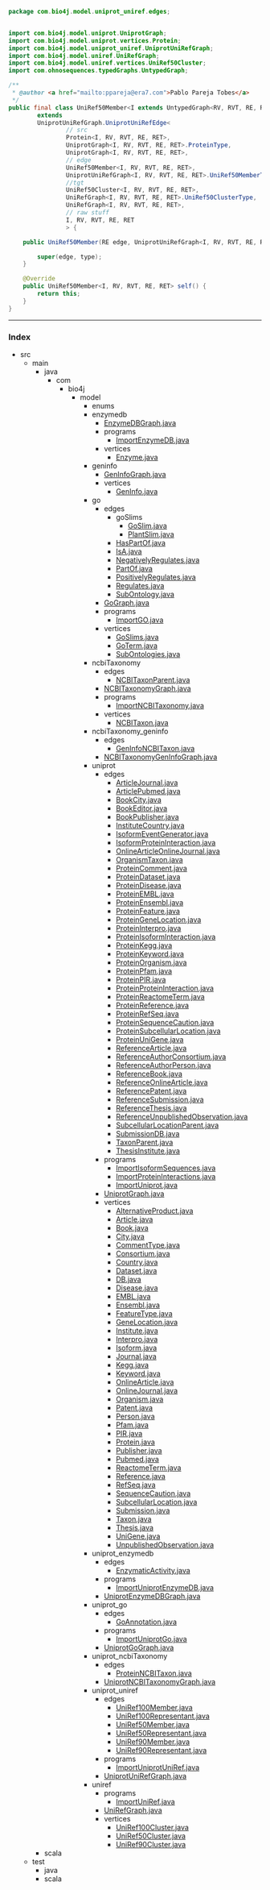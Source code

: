 
```java
package com.bio4j.model.uniprot_uniref.edges;


import com.bio4j.model.uniprot.UniprotGraph;
import com.bio4j.model.uniprot.vertices.Protein;
import com.bio4j.model.uniprot_uniref.UniprotUniRefGraph;
import com.bio4j.model.uniref.UniRefGraph;
import com.bio4j.model.uniref.vertices.UniRef50Cluster;
import com.ohnosequences.typedGraphs.UntypedGraph;

/**
 * @author <a href="mailto:ppareja@era7.com">Pablo Pareja Tobes</a>
 */
public final class UniRef50Member<I extends UntypedGraph<RV, RVT, RE, RET>, RV, RVT, RE, RET>
		extends
		UniprotUniRefGraph.UniprotUniRefEdge<
				// src
				Protein<I, RV, RVT, RE, RET>,
				UniprotGraph<I, RV, RVT, RE, RET>.ProteinType,
				UniprotGraph<I, RV, RVT, RE, RET>,
				// edge
				UniRef50Member<I, RV, RVT, RE, RET>,
				UniprotUniRefGraph<I, RV, RVT, RE, RET>.UniRef50MemberType,
				//tgt
				UniRef50Cluster<I, RV, RVT, RE, RET>,
				UniRefGraph<I, RV, RVT, RE, RET>.UniRef50ClusterType,
				UniRefGraph<I, RV, RVT, RE, RET>,
				// raw stuff
				I, RV, RVT, RE, RET
				> {

	public UniRef50Member(RE edge, UniprotUniRefGraph<I, RV, RVT, RE, RET>.UniRef50MemberType type) {

		super(edge, type);
	}

	@Override
	public UniRef50Member<I, RV, RVT, RE, RET> self() {
		return this;
	}
}
```


------

### Index

+ src
  + main
    + java
      + com
        + bio4j
          + model
            + enums
            + enzymedb
              + [EnzymeDBGraph.java][main\java\com\bio4j\model\enzymedb\EnzymeDBGraph.java]
              + programs
                + [ImportEnzymeDB.java][main\java\com\bio4j\model\enzymedb\programs\ImportEnzymeDB.java]
              + vertices
                + [Enzyme.java][main\java\com\bio4j\model\enzymedb\vertices\Enzyme.java]
            + geninfo
              + [GenInfoGraph.java][main\java\com\bio4j\model\geninfo\GenInfoGraph.java]
              + vertices
                + [GenInfo.java][main\java\com\bio4j\model\geninfo\vertices\GenInfo.java]
            + go
              + edges
                + goSlims
                  + [GoSlim.java][main\java\com\bio4j\model\go\edges\goSlims\GoSlim.java]
                  + [PlantSlim.java][main\java\com\bio4j\model\go\edges\goSlims\PlantSlim.java]
                + [HasPartOf.java][main\java\com\bio4j\model\go\edges\HasPartOf.java]
                + [IsA.java][main\java\com\bio4j\model\go\edges\IsA.java]
                + [NegativelyRegulates.java][main\java\com\bio4j\model\go\edges\NegativelyRegulates.java]
                + [PartOf.java][main\java\com\bio4j\model\go\edges\PartOf.java]
                + [PositivelyRegulates.java][main\java\com\bio4j\model\go\edges\PositivelyRegulates.java]
                + [Regulates.java][main\java\com\bio4j\model\go\edges\Regulates.java]
                + [SubOntology.java][main\java\com\bio4j\model\go\edges\SubOntology.java]
              + [GoGraph.java][main\java\com\bio4j\model\go\GoGraph.java]
              + programs
                + [ImportGO.java][main\java\com\bio4j\model\go\programs\ImportGO.java]
              + vertices
                + [GoSlims.java][main\java\com\bio4j\model\go\vertices\GoSlims.java]
                + [GoTerm.java][main\java\com\bio4j\model\go\vertices\GoTerm.java]
                + [SubOntologies.java][main\java\com\bio4j\model\go\vertices\SubOntologies.java]
            + ncbiTaxonomy
              + edges
                + [NCBITaxonParent.java][main\java\com\bio4j\model\ncbiTaxonomy\edges\NCBITaxonParent.java]
              + [NCBITaxonomyGraph.java][main\java\com\bio4j\model\ncbiTaxonomy\NCBITaxonomyGraph.java]
              + programs
                + [ImportNCBITaxonomy.java][main\java\com\bio4j\model\ncbiTaxonomy\programs\ImportNCBITaxonomy.java]
              + vertices
                + [NCBITaxon.java][main\java\com\bio4j\model\ncbiTaxonomy\vertices\NCBITaxon.java]
            + ncbiTaxonomy_geninfo
              + edges
                + [GenInfoNCBITaxon.java][main\java\com\bio4j\model\ncbiTaxonomy_geninfo\edges\GenInfoNCBITaxon.java]
              + [NCBITaxonomyGenInfoGraph.java][main\java\com\bio4j\model\ncbiTaxonomy_geninfo\NCBITaxonomyGenInfoGraph.java]
            + uniprot
              + edges
                + [ArticleJournal.java][main\java\com\bio4j\model\uniprot\edges\ArticleJournal.java]
                + [ArticlePubmed.java][main\java\com\bio4j\model\uniprot\edges\ArticlePubmed.java]
                + [BookCity.java][main\java\com\bio4j\model\uniprot\edges\BookCity.java]
                + [BookEditor.java][main\java\com\bio4j\model\uniprot\edges\BookEditor.java]
                + [BookPublisher.java][main\java\com\bio4j\model\uniprot\edges\BookPublisher.java]
                + [InstituteCountry.java][main\java\com\bio4j\model\uniprot\edges\InstituteCountry.java]
                + [IsoformEventGenerator.java][main\java\com\bio4j\model\uniprot\edges\IsoformEventGenerator.java]
                + [IsoformProteinInteraction.java][main\java\com\bio4j\model\uniprot\edges\IsoformProteinInteraction.java]
                + [OnlineArticleOnlineJournal.java][main\java\com\bio4j\model\uniprot\edges\OnlineArticleOnlineJournal.java]
                + [OrganismTaxon.java][main\java\com\bio4j\model\uniprot\edges\OrganismTaxon.java]
                + [ProteinComment.java][main\java\com\bio4j\model\uniprot\edges\ProteinComment.java]
                + [ProteinDataset.java][main\java\com\bio4j\model\uniprot\edges\ProteinDataset.java]
                + [ProteinDisease.java][main\java\com\bio4j\model\uniprot\edges\ProteinDisease.java]
                + [ProteinEMBL.java][main\java\com\bio4j\model\uniprot\edges\ProteinEMBL.java]
                + [ProteinEnsembl.java][main\java\com\bio4j\model\uniprot\edges\ProteinEnsembl.java]
                + [ProteinFeature.java][main\java\com\bio4j\model\uniprot\edges\ProteinFeature.java]
                + [ProteinGeneLocation.java][main\java\com\bio4j\model\uniprot\edges\ProteinGeneLocation.java]
                + [ProteinInterpro.java][main\java\com\bio4j\model\uniprot\edges\ProteinInterpro.java]
                + [ProteinIsoformInteraction.java][main\java\com\bio4j\model\uniprot\edges\ProteinIsoformInteraction.java]
                + [ProteinKegg.java][main\java\com\bio4j\model\uniprot\edges\ProteinKegg.java]
                + [ProteinKeyword.java][main\java\com\bio4j\model\uniprot\edges\ProteinKeyword.java]
                + [ProteinOrganism.java][main\java\com\bio4j\model\uniprot\edges\ProteinOrganism.java]
                + [ProteinPfam.java][main\java\com\bio4j\model\uniprot\edges\ProteinPfam.java]
                + [ProteinPIR.java][main\java\com\bio4j\model\uniprot\edges\ProteinPIR.java]
                + [ProteinProteinInteraction.java][main\java\com\bio4j\model\uniprot\edges\ProteinProteinInteraction.java]
                + [ProteinReactomeTerm.java][main\java\com\bio4j\model\uniprot\edges\ProteinReactomeTerm.java]
                + [ProteinReference.java][main\java\com\bio4j\model\uniprot\edges\ProteinReference.java]
                + [ProteinRefSeq.java][main\java\com\bio4j\model\uniprot\edges\ProteinRefSeq.java]
                + [ProteinSequenceCaution.java][main\java\com\bio4j\model\uniprot\edges\ProteinSequenceCaution.java]
                + [ProteinSubcellularLocation.java][main\java\com\bio4j\model\uniprot\edges\ProteinSubcellularLocation.java]
                + [ProteinUniGene.java][main\java\com\bio4j\model\uniprot\edges\ProteinUniGene.java]
                + [ReferenceArticle.java][main\java\com\bio4j\model\uniprot\edges\ReferenceArticle.java]
                + [ReferenceAuthorConsortium.java][main\java\com\bio4j\model\uniprot\edges\ReferenceAuthorConsortium.java]
                + [ReferenceAuthorPerson.java][main\java\com\bio4j\model\uniprot\edges\ReferenceAuthorPerson.java]
                + [ReferenceBook.java][main\java\com\bio4j\model\uniprot\edges\ReferenceBook.java]
                + [ReferenceOnlineArticle.java][main\java\com\bio4j\model\uniprot\edges\ReferenceOnlineArticle.java]
                + [ReferencePatent.java][main\java\com\bio4j\model\uniprot\edges\ReferencePatent.java]
                + [ReferenceSubmission.java][main\java\com\bio4j\model\uniprot\edges\ReferenceSubmission.java]
                + [ReferenceThesis.java][main\java\com\bio4j\model\uniprot\edges\ReferenceThesis.java]
                + [ReferenceUnpublishedObservation.java][main\java\com\bio4j\model\uniprot\edges\ReferenceUnpublishedObservation.java]
                + [SubcellularLocationParent.java][main\java\com\bio4j\model\uniprot\edges\SubcellularLocationParent.java]
                + [SubmissionDB.java][main\java\com\bio4j\model\uniprot\edges\SubmissionDB.java]
                + [TaxonParent.java][main\java\com\bio4j\model\uniprot\edges\TaxonParent.java]
                + [ThesisInstitute.java][main\java\com\bio4j\model\uniprot\edges\ThesisInstitute.java]
              + programs
                + [ImportIsoformSequences.java][main\java\com\bio4j\model\uniprot\programs\ImportIsoformSequences.java]
                + [ImportProteinInteractions.java][main\java\com\bio4j\model\uniprot\programs\ImportProteinInteractions.java]
                + [ImportUniprot.java][main\java\com\bio4j\model\uniprot\programs\ImportUniprot.java]
              + [UniprotGraph.java][main\java\com\bio4j\model\uniprot\UniprotGraph.java]
              + vertices
                + [AlternativeProduct.java][main\java\com\bio4j\model\uniprot\vertices\AlternativeProduct.java]
                + [Article.java][main\java\com\bio4j\model\uniprot\vertices\Article.java]
                + [Book.java][main\java\com\bio4j\model\uniprot\vertices\Book.java]
                + [City.java][main\java\com\bio4j\model\uniprot\vertices\City.java]
                + [CommentType.java][main\java\com\bio4j\model\uniprot\vertices\CommentType.java]
                + [Consortium.java][main\java\com\bio4j\model\uniprot\vertices\Consortium.java]
                + [Country.java][main\java\com\bio4j\model\uniprot\vertices\Country.java]
                + [Dataset.java][main\java\com\bio4j\model\uniprot\vertices\Dataset.java]
                + [DB.java][main\java\com\bio4j\model\uniprot\vertices\DB.java]
                + [Disease.java][main\java\com\bio4j\model\uniprot\vertices\Disease.java]
                + [EMBL.java][main\java\com\bio4j\model\uniprot\vertices\EMBL.java]
                + [Ensembl.java][main\java\com\bio4j\model\uniprot\vertices\Ensembl.java]
                + [FeatureType.java][main\java\com\bio4j\model\uniprot\vertices\FeatureType.java]
                + [GeneLocation.java][main\java\com\bio4j\model\uniprot\vertices\GeneLocation.java]
                + [Institute.java][main\java\com\bio4j\model\uniprot\vertices\Institute.java]
                + [Interpro.java][main\java\com\bio4j\model\uniprot\vertices\Interpro.java]
                + [Isoform.java][main\java\com\bio4j\model\uniprot\vertices\Isoform.java]
                + [Journal.java][main\java\com\bio4j\model\uniprot\vertices\Journal.java]
                + [Kegg.java][main\java\com\bio4j\model\uniprot\vertices\Kegg.java]
                + [Keyword.java][main\java\com\bio4j\model\uniprot\vertices\Keyword.java]
                + [OnlineArticle.java][main\java\com\bio4j\model\uniprot\vertices\OnlineArticle.java]
                + [OnlineJournal.java][main\java\com\bio4j\model\uniprot\vertices\OnlineJournal.java]
                + [Organism.java][main\java\com\bio4j\model\uniprot\vertices\Organism.java]
                + [Patent.java][main\java\com\bio4j\model\uniprot\vertices\Patent.java]
                + [Person.java][main\java\com\bio4j\model\uniprot\vertices\Person.java]
                + [Pfam.java][main\java\com\bio4j\model\uniprot\vertices\Pfam.java]
                + [PIR.java][main\java\com\bio4j\model\uniprot\vertices\PIR.java]
                + [Protein.java][main\java\com\bio4j\model\uniprot\vertices\Protein.java]
                + [Publisher.java][main\java\com\bio4j\model\uniprot\vertices\Publisher.java]
                + [Pubmed.java][main\java\com\bio4j\model\uniprot\vertices\Pubmed.java]
                + [ReactomeTerm.java][main\java\com\bio4j\model\uniprot\vertices\ReactomeTerm.java]
                + [Reference.java][main\java\com\bio4j\model\uniprot\vertices\Reference.java]
                + [RefSeq.java][main\java\com\bio4j\model\uniprot\vertices\RefSeq.java]
                + [SequenceCaution.java][main\java\com\bio4j\model\uniprot\vertices\SequenceCaution.java]
                + [SubcellularLocation.java][main\java\com\bio4j\model\uniprot\vertices\SubcellularLocation.java]
                + [Submission.java][main\java\com\bio4j\model\uniprot\vertices\Submission.java]
                + [Taxon.java][main\java\com\bio4j\model\uniprot\vertices\Taxon.java]
                + [Thesis.java][main\java\com\bio4j\model\uniprot\vertices\Thesis.java]
                + [UniGene.java][main\java\com\bio4j\model\uniprot\vertices\UniGene.java]
                + [UnpublishedObservation.java][main\java\com\bio4j\model\uniprot\vertices\UnpublishedObservation.java]
            + uniprot_enzymedb
              + edges
                + [EnzymaticActivity.java][main\java\com\bio4j\model\uniprot_enzymedb\edges\EnzymaticActivity.java]
              + programs
                + [ImportUniprotEnzymeDB.java][main\java\com\bio4j\model\uniprot_enzymedb\programs\ImportUniprotEnzymeDB.java]
              + [UniprotEnzymeDBGraph.java][main\java\com\bio4j\model\uniprot_enzymedb\UniprotEnzymeDBGraph.java]
            + uniprot_go
              + edges
                + [GoAnnotation.java][main\java\com\bio4j\model\uniprot_go\edges\GoAnnotation.java]
              + programs
                + [ImportUniprotGo.java][main\java\com\bio4j\model\uniprot_go\programs\ImportUniprotGo.java]
              + [UniprotGoGraph.java][main\java\com\bio4j\model\uniprot_go\UniprotGoGraph.java]
            + uniprot_ncbiTaxonomy
              + edges
                + [ProteinNCBITaxon.java][main\java\com\bio4j\model\uniprot_ncbiTaxonomy\edges\ProteinNCBITaxon.java]
              + [UniprotNCBITaxonomyGraph.java][main\java\com\bio4j\model\uniprot_ncbiTaxonomy\UniprotNCBITaxonomyGraph.java]
            + uniprot_uniref
              + edges
                + [UniRef100Member.java][main\java\com\bio4j\model\uniprot_uniref\edges\UniRef100Member.java]
                + [UniRef100Representant.java][main\java\com\bio4j\model\uniprot_uniref\edges\UniRef100Representant.java]
                + [UniRef50Member.java][main\java\com\bio4j\model\uniprot_uniref\edges\UniRef50Member.java]
                + [UniRef50Representant.java][main\java\com\bio4j\model\uniprot_uniref\edges\UniRef50Representant.java]
                + [UniRef90Member.java][main\java\com\bio4j\model\uniprot_uniref\edges\UniRef90Member.java]
                + [UniRef90Representant.java][main\java\com\bio4j\model\uniprot_uniref\edges\UniRef90Representant.java]
              + programs
                + [ImportUniprotUniRef.java][main\java\com\bio4j\model\uniprot_uniref\programs\ImportUniprotUniRef.java]
              + [UniprotUniRefGraph.java][main\java\com\bio4j\model\uniprot_uniref\UniprotUniRefGraph.java]
            + uniref
              + programs
                + [ImportUniRef.java][main\java\com\bio4j\model\uniref\programs\ImportUniRef.java]
              + [UniRefGraph.java][main\java\com\bio4j\model\uniref\UniRefGraph.java]
              + vertices
                + [UniRef100Cluster.java][main\java\com\bio4j\model\uniref\vertices\UniRef100Cluster.java]
                + [UniRef50Cluster.java][main\java\com\bio4j\model\uniref\vertices\UniRef50Cluster.java]
                + [UniRef90Cluster.java][main\java\com\bio4j\model\uniref\vertices\UniRef90Cluster.java]
    + scala
  + test
    + java
    + scala

[main\java\com\bio4j\model\enzymedb\EnzymeDBGraph.java]: ..\..\enzymedb\EnzymeDBGraph.java.md
[main\java\com\bio4j\model\enzymedb\programs\ImportEnzymeDB.java]: ..\..\enzymedb\programs\ImportEnzymeDB.java.md
[main\java\com\bio4j\model\enzymedb\vertices\Enzyme.java]: ..\..\enzymedb\vertices\Enzyme.java.md
[main\java\com\bio4j\model\geninfo\GenInfoGraph.java]: ..\..\geninfo\GenInfoGraph.java.md
[main\java\com\bio4j\model\geninfo\vertices\GenInfo.java]: ..\..\geninfo\vertices\GenInfo.java.md
[main\java\com\bio4j\model\go\edges\goSlims\GoSlim.java]: ..\..\go\edges\goSlims\GoSlim.java.md
[main\java\com\bio4j\model\go\edges\goSlims\PlantSlim.java]: ..\..\go\edges\goSlims\PlantSlim.java.md
[main\java\com\bio4j\model\go\edges\HasPartOf.java]: ..\..\go\edges\HasPartOf.java.md
[main\java\com\bio4j\model\go\edges\IsA.java]: ..\..\go\edges\IsA.java.md
[main\java\com\bio4j\model\go\edges\NegativelyRegulates.java]: ..\..\go\edges\NegativelyRegulates.java.md
[main\java\com\bio4j\model\go\edges\PartOf.java]: ..\..\go\edges\PartOf.java.md
[main\java\com\bio4j\model\go\edges\PositivelyRegulates.java]: ..\..\go\edges\PositivelyRegulates.java.md
[main\java\com\bio4j\model\go\edges\Regulates.java]: ..\..\go\edges\Regulates.java.md
[main\java\com\bio4j\model\go\edges\SubOntology.java]: ..\..\go\edges\SubOntology.java.md
[main\java\com\bio4j\model\go\GoGraph.java]: ..\..\go\GoGraph.java.md
[main\java\com\bio4j\model\go\programs\ImportGO.java]: ..\..\go\programs\ImportGO.java.md
[main\java\com\bio4j\model\go\vertices\GoSlims.java]: ..\..\go\vertices\GoSlims.java.md
[main\java\com\bio4j\model\go\vertices\GoTerm.java]: ..\..\go\vertices\GoTerm.java.md
[main\java\com\bio4j\model\go\vertices\SubOntologies.java]: ..\..\go\vertices\SubOntologies.java.md
[main\java\com\bio4j\model\ncbiTaxonomy\edges\NCBITaxonParent.java]: ..\..\ncbiTaxonomy\edges\NCBITaxonParent.java.md
[main\java\com\bio4j\model\ncbiTaxonomy\NCBITaxonomyGraph.java]: ..\..\ncbiTaxonomy\NCBITaxonomyGraph.java.md
[main\java\com\bio4j\model\ncbiTaxonomy\programs\ImportNCBITaxonomy.java]: ..\..\ncbiTaxonomy\programs\ImportNCBITaxonomy.java.md
[main\java\com\bio4j\model\ncbiTaxonomy\vertices\NCBITaxon.java]: ..\..\ncbiTaxonomy\vertices\NCBITaxon.java.md
[main\java\com\bio4j\model\ncbiTaxonomy_geninfo\edges\GenInfoNCBITaxon.java]: ..\..\ncbiTaxonomy_geninfo\edges\GenInfoNCBITaxon.java.md
[main\java\com\bio4j\model\ncbiTaxonomy_geninfo\NCBITaxonomyGenInfoGraph.java]: ..\..\ncbiTaxonomy_geninfo\NCBITaxonomyGenInfoGraph.java.md
[main\java\com\bio4j\model\uniprot\edges\ArticleJournal.java]: ..\..\uniprot\edges\ArticleJournal.java.md
[main\java\com\bio4j\model\uniprot\edges\ArticlePubmed.java]: ..\..\uniprot\edges\ArticlePubmed.java.md
[main\java\com\bio4j\model\uniprot\edges\BookCity.java]: ..\..\uniprot\edges\BookCity.java.md
[main\java\com\bio4j\model\uniprot\edges\BookEditor.java]: ..\..\uniprot\edges\BookEditor.java.md
[main\java\com\bio4j\model\uniprot\edges\BookPublisher.java]: ..\..\uniprot\edges\BookPublisher.java.md
[main\java\com\bio4j\model\uniprot\edges\InstituteCountry.java]: ..\..\uniprot\edges\InstituteCountry.java.md
[main\java\com\bio4j\model\uniprot\edges\IsoformEventGenerator.java]: ..\..\uniprot\edges\IsoformEventGenerator.java.md
[main\java\com\bio4j\model\uniprot\edges\IsoformProteinInteraction.java]: ..\..\uniprot\edges\IsoformProteinInteraction.java.md
[main\java\com\bio4j\model\uniprot\edges\OnlineArticleOnlineJournal.java]: ..\..\uniprot\edges\OnlineArticleOnlineJournal.java.md
[main\java\com\bio4j\model\uniprot\edges\OrganismTaxon.java]: ..\..\uniprot\edges\OrganismTaxon.java.md
[main\java\com\bio4j\model\uniprot\edges\ProteinComment.java]: ..\..\uniprot\edges\ProteinComment.java.md
[main\java\com\bio4j\model\uniprot\edges\ProteinDataset.java]: ..\..\uniprot\edges\ProteinDataset.java.md
[main\java\com\bio4j\model\uniprot\edges\ProteinDisease.java]: ..\..\uniprot\edges\ProteinDisease.java.md
[main\java\com\bio4j\model\uniprot\edges\ProteinEMBL.java]: ..\..\uniprot\edges\ProteinEMBL.java.md
[main\java\com\bio4j\model\uniprot\edges\ProteinEnsembl.java]: ..\..\uniprot\edges\ProteinEnsembl.java.md
[main\java\com\bio4j\model\uniprot\edges\ProteinFeature.java]: ..\..\uniprot\edges\ProteinFeature.java.md
[main\java\com\bio4j\model\uniprot\edges\ProteinGeneLocation.java]: ..\..\uniprot\edges\ProteinGeneLocation.java.md
[main\java\com\bio4j\model\uniprot\edges\ProteinInterpro.java]: ..\..\uniprot\edges\ProteinInterpro.java.md
[main\java\com\bio4j\model\uniprot\edges\ProteinIsoformInteraction.java]: ..\..\uniprot\edges\ProteinIsoformInteraction.java.md
[main\java\com\bio4j\model\uniprot\edges\ProteinKegg.java]: ..\..\uniprot\edges\ProteinKegg.java.md
[main\java\com\bio4j\model\uniprot\edges\ProteinKeyword.java]: ..\..\uniprot\edges\ProteinKeyword.java.md
[main\java\com\bio4j\model\uniprot\edges\ProteinOrganism.java]: ..\..\uniprot\edges\ProteinOrganism.java.md
[main\java\com\bio4j\model\uniprot\edges\ProteinPfam.java]: ..\..\uniprot\edges\ProteinPfam.java.md
[main\java\com\bio4j\model\uniprot\edges\ProteinPIR.java]: ..\..\uniprot\edges\ProteinPIR.java.md
[main\java\com\bio4j\model\uniprot\edges\ProteinProteinInteraction.java]: ..\..\uniprot\edges\ProteinProteinInteraction.java.md
[main\java\com\bio4j\model\uniprot\edges\ProteinReactomeTerm.java]: ..\..\uniprot\edges\ProteinReactomeTerm.java.md
[main\java\com\bio4j\model\uniprot\edges\ProteinReference.java]: ..\..\uniprot\edges\ProteinReference.java.md
[main\java\com\bio4j\model\uniprot\edges\ProteinRefSeq.java]: ..\..\uniprot\edges\ProteinRefSeq.java.md
[main\java\com\bio4j\model\uniprot\edges\ProteinSequenceCaution.java]: ..\..\uniprot\edges\ProteinSequenceCaution.java.md
[main\java\com\bio4j\model\uniprot\edges\ProteinSubcellularLocation.java]: ..\..\uniprot\edges\ProteinSubcellularLocation.java.md
[main\java\com\bio4j\model\uniprot\edges\ProteinUniGene.java]: ..\..\uniprot\edges\ProteinUniGene.java.md
[main\java\com\bio4j\model\uniprot\edges\ReferenceArticle.java]: ..\..\uniprot\edges\ReferenceArticle.java.md
[main\java\com\bio4j\model\uniprot\edges\ReferenceAuthorConsortium.java]: ..\..\uniprot\edges\ReferenceAuthorConsortium.java.md
[main\java\com\bio4j\model\uniprot\edges\ReferenceAuthorPerson.java]: ..\..\uniprot\edges\ReferenceAuthorPerson.java.md
[main\java\com\bio4j\model\uniprot\edges\ReferenceBook.java]: ..\..\uniprot\edges\ReferenceBook.java.md
[main\java\com\bio4j\model\uniprot\edges\ReferenceOnlineArticle.java]: ..\..\uniprot\edges\ReferenceOnlineArticle.java.md
[main\java\com\bio4j\model\uniprot\edges\ReferencePatent.java]: ..\..\uniprot\edges\ReferencePatent.java.md
[main\java\com\bio4j\model\uniprot\edges\ReferenceSubmission.java]: ..\..\uniprot\edges\ReferenceSubmission.java.md
[main\java\com\bio4j\model\uniprot\edges\ReferenceThesis.java]: ..\..\uniprot\edges\ReferenceThesis.java.md
[main\java\com\bio4j\model\uniprot\edges\ReferenceUnpublishedObservation.java]: ..\..\uniprot\edges\ReferenceUnpublishedObservation.java.md
[main\java\com\bio4j\model\uniprot\edges\SubcellularLocationParent.java]: ..\..\uniprot\edges\SubcellularLocationParent.java.md
[main\java\com\bio4j\model\uniprot\edges\SubmissionDB.java]: ..\..\uniprot\edges\SubmissionDB.java.md
[main\java\com\bio4j\model\uniprot\edges\TaxonParent.java]: ..\..\uniprot\edges\TaxonParent.java.md
[main\java\com\bio4j\model\uniprot\edges\ThesisInstitute.java]: ..\..\uniprot\edges\ThesisInstitute.java.md
[main\java\com\bio4j\model\uniprot\programs\ImportIsoformSequences.java]: ..\..\uniprot\programs\ImportIsoformSequences.java.md
[main\java\com\bio4j\model\uniprot\programs\ImportProteinInteractions.java]: ..\..\uniprot\programs\ImportProteinInteractions.java.md
[main\java\com\bio4j\model\uniprot\programs\ImportUniprot.java]: ..\..\uniprot\programs\ImportUniprot.java.md
[main\java\com\bio4j\model\uniprot\UniprotGraph.java]: ..\..\uniprot\UniprotGraph.java.md
[main\java\com\bio4j\model\uniprot\vertices\AlternativeProduct.java]: ..\..\uniprot\vertices\AlternativeProduct.java.md
[main\java\com\bio4j\model\uniprot\vertices\Article.java]: ..\..\uniprot\vertices\Article.java.md
[main\java\com\bio4j\model\uniprot\vertices\Book.java]: ..\..\uniprot\vertices\Book.java.md
[main\java\com\bio4j\model\uniprot\vertices\City.java]: ..\..\uniprot\vertices\City.java.md
[main\java\com\bio4j\model\uniprot\vertices\CommentType.java]: ..\..\uniprot\vertices\CommentType.java.md
[main\java\com\bio4j\model\uniprot\vertices\Consortium.java]: ..\..\uniprot\vertices\Consortium.java.md
[main\java\com\bio4j\model\uniprot\vertices\Country.java]: ..\..\uniprot\vertices\Country.java.md
[main\java\com\bio4j\model\uniprot\vertices\Dataset.java]: ..\..\uniprot\vertices\Dataset.java.md
[main\java\com\bio4j\model\uniprot\vertices\DB.java]: ..\..\uniprot\vertices\DB.java.md
[main\java\com\bio4j\model\uniprot\vertices\Disease.java]: ..\..\uniprot\vertices\Disease.java.md
[main\java\com\bio4j\model\uniprot\vertices\EMBL.java]: ..\..\uniprot\vertices\EMBL.java.md
[main\java\com\bio4j\model\uniprot\vertices\Ensembl.java]: ..\..\uniprot\vertices\Ensembl.java.md
[main\java\com\bio4j\model\uniprot\vertices\FeatureType.java]: ..\..\uniprot\vertices\FeatureType.java.md
[main\java\com\bio4j\model\uniprot\vertices\GeneLocation.java]: ..\..\uniprot\vertices\GeneLocation.java.md
[main\java\com\bio4j\model\uniprot\vertices\Institute.java]: ..\..\uniprot\vertices\Institute.java.md
[main\java\com\bio4j\model\uniprot\vertices\Interpro.java]: ..\..\uniprot\vertices\Interpro.java.md
[main\java\com\bio4j\model\uniprot\vertices\Isoform.java]: ..\..\uniprot\vertices\Isoform.java.md
[main\java\com\bio4j\model\uniprot\vertices\Journal.java]: ..\..\uniprot\vertices\Journal.java.md
[main\java\com\bio4j\model\uniprot\vertices\Kegg.java]: ..\..\uniprot\vertices\Kegg.java.md
[main\java\com\bio4j\model\uniprot\vertices\Keyword.java]: ..\..\uniprot\vertices\Keyword.java.md
[main\java\com\bio4j\model\uniprot\vertices\OnlineArticle.java]: ..\..\uniprot\vertices\OnlineArticle.java.md
[main\java\com\bio4j\model\uniprot\vertices\OnlineJournal.java]: ..\..\uniprot\vertices\OnlineJournal.java.md
[main\java\com\bio4j\model\uniprot\vertices\Organism.java]: ..\..\uniprot\vertices\Organism.java.md
[main\java\com\bio4j\model\uniprot\vertices\Patent.java]: ..\..\uniprot\vertices\Patent.java.md
[main\java\com\bio4j\model\uniprot\vertices\Person.java]: ..\..\uniprot\vertices\Person.java.md
[main\java\com\bio4j\model\uniprot\vertices\Pfam.java]: ..\..\uniprot\vertices\Pfam.java.md
[main\java\com\bio4j\model\uniprot\vertices\PIR.java]: ..\..\uniprot\vertices\PIR.java.md
[main\java\com\bio4j\model\uniprot\vertices\Protein.java]: ..\..\uniprot\vertices\Protein.java.md
[main\java\com\bio4j\model\uniprot\vertices\Publisher.java]: ..\..\uniprot\vertices\Publisher.java.md
[main\java\com\bio4j\model\uniprot\vertices\Pubmed.java]: ..\..\uniprot\vertices\Pubmed.java.md
[main\java\com\bio4j\model\uniprot\vertices\ReactomeTerm.java]: ..\..\uniprot\vertices\ReactomeTerm.java.md
[main\java\com\bio4j\model\uniprot\vertices\Reference.java]: ..\..\uniprot\vertices\Reference.java.md
[main\java\com\bio4j\model\uniprot\vertices\RefSeq.java]: ..\..\uniprot\vertices\RefSeq.java.md
[main\java\com\bio4j\model\uniprot\vertices\SequenceCaution.java]: ..\..\uniprot\vertices\SequenceCaution.java.md
[main\java\com\bio4j\model\uniprot\vertices\SubcellularLocation.java]: ..\..\uniprot\vertices\SubcellularLocation.java.md
[main\java\com\bio4j\model\uniprot\vertices\Submission.java]: ..\..\uniprot\vertices\Submission.java.md
[main\java\com\bio4j\model\uniprot\vertices\Taxon.java]: ..\..\uniprot\vertices\Taxon.java.md
[main\java\com\bio4j\model\uniprot\vertices\Thesis.java]: ..\..\uniprot\vertices\Thesis.java.md
[main\java\com\bio4j\model\uniprot\vertices\UniGene.java]: ..\..\uniprot\vertices\UniGene.java.md
[main\java\com\bio4j\model\uniprot\vertices\UnpublishedObservation.java]: ..\..\uniprot\vertices\UnpublishedObservation.java.md
[main\java\com\bio4j\model\uniprot_enzymedb\edges\EnzymaticActivity.java]: ..\..\uniprot_enzymedb\edges\EnzymaticActivity.java.md
[main\java\com\bio4j\model\uniprot_enzymedb\programs\ImportUniprotEnzymeDB.java]: ..\..\uniprot_enzymedb\programs\ImportUniprotEnzymeDB.java.md
[main\java\com\bio4j\model\uniprot_enzymedb\UniprotEnzymeDBGraph.java]: ..\..\uniprot_enzymedb\UniprotEnzymeDBGraph.java.md
[main\java\com\bio4j\model\uniprot_go\edges\GoAnnotation.java]: ..\..\uniprot_go\edges\GoAnnotation.java.md
[main\java\com\bio4j\model\uniprot_go\programs\ImportUniprotGo.java]: ..\..\uniprot_go\programs\ImportUniprotGo.java.md
[main\java\com\bio4j\model\uniprot_go\UniprotGoGraph.java]: ..\..\uniprot_go\UniprotGoGraph.java.md
[main\java\com\bio4j\model\uniprot_ncbiTaxonomy\edges\ProteinNCBITaxon.java]: ..\..\uniprot_ncbiTaxonomy\edges\ProteinNCBITaxon.java.md
[main\java\com\bio4j\model\uniprot_ncbiTaxonomy\UniprotNCBITaxonomyGraph.java]: ..\..\uniprot_ncbiTaxonomy\UniprotNCBITaxonomyGraph.java.md
[main\java\com\bio4j\model\uniprot_uniref\edges\UniRef100Member.java]: UniRef100Member.java.md
[main\java\com\bio4j\model\uniprot_uniref\edges\UniRef100Representant.java]: UniRef100Representant.java.md
[main\java\com\bio4j\model\uniprot_uniref\edges\UniRef50Member.java]: UniRef50Member.java.md
[main\java\com\bio4j\model\uniprot_uniref\edges\UniRef50Representant.java]: UniRef50Representant.java.md
[main\java\com\bio4j\model\uniprot_uniref\edges\UniRef90Member.java]: UniRef90Member.java.md
[main\java\com\bio4j\model\uniprot_uniref\edges\UniRef90Representant.java]: UniRef90Representant.java.md
[main\java\com\bio4j\model\uniprot_uniref\programs\ImportUniprotUniRef.java]: ..\programs\ImportUniprotUniRef.java.md
[main\java\com\bio4j\model\uniprot_uniref\UniprotUniRefGraph.java]: ..\UniprotUniRefGraph.java.md
[main\java\com\bio4j\model\uniref\programs\ImportUniRef.java]: ..\..\uniref\programs\ImportUniRef.java.md
[main\java\com\bio4j\model\uniref\UniRefGraph.java]: ..\..\uniref\UniRefGraph.java.md
[main\java\com\bio4j\model\uniref\vertices\UniRef100Cluster.java]: ..\..\uniref\vertices\UniRef100Cluster.java.md
[main\java\com\bio4j\model\uniref\vertices\UniRef50Cluster.java]: ..\..\uniref\vertices\UniRef50Cluster.java.md
[main\java\com\bio4j\model\uniref\vertices\UniRef90Cluster.java]: ..\..\uniref\vertices\UniRef90Cluster.java.md